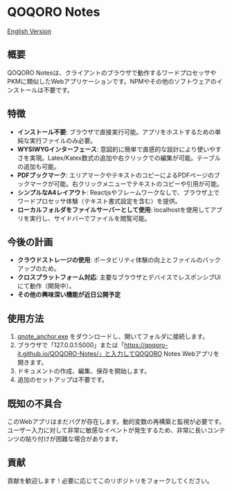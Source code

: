 # QOQORO Notes

[English Version](README_en.md)

## 概要

QOQORO Notesは、クライアントのブラウザで動作するワードプロセッサやPKMに類似したWebアプリケーションです。NPMやその他のソフトウェアのインストールは不要です。

## 特徴

- **インストール不要**: ブラウザで直接実行可能。アプリをホストするための単純な実行ファイルのみ必要。
- **WYSIWYGインターフェース**: 意図的に簡単で直感的な設計により使いやすさを実現。Latex/Katex数式の追加や右クリックでの編集が可能。テーブルの追加も可能。
- **PDFブックマーク**: エリアマークやテキストのコピーによるPDFページのブックマークが可能。右クリックメニューでテキストのコピーや引用が可能。
- **シンプルなA4レイアウト**: Reactjsやフレームワークなしで、ブラウザ上でワードプロセッサ体験（テキスト書式設定を含む）を提供。
- **ローカルフォルダをファイルサーバーとして使用**: localhostを使用してアプリを実行し、サイドバーでファイルを閲覧可能。

## 今後の計画

- **クラウドストレージの使用**: ポータビリティ体験の向上とファイルのバックアップのため。
- **クロスプラットフォーム対応**: 主要なブラウザとデバイスでレスポンシブUIにて動作（開発中）。
- **その他の興味深い機能が近日公開予定**

## 使用方法

1. [qnote_anchor.exe](https://github.com/QOQORO-IT/QOQORO-Notes/releases/download/clientside/QOQORO_Anchor.exe) をダウンロードし、開いてフォルダに接続します。
2. ブラウザで「127.0.0.1:5000」または「https://qoqoro-it.github.io/QOQORO-Notes/」と入力してQOQORO Notes Webアプリを開きます。
3. ドキュメントの作成、編集、保存を開始します。
4. 追加のセットアップは不要です。

## 既知の不具合
このWebアプリはまだバグが存在します。動的変数の再構築と監視が必要です。ユーザー入力に対して非常に敏感なイベントが発生するため、非常に長いコンテンツの貼り付けが困難な場合があります。

## 貢献

貢献を歓迎します！必要に応じてこのリポジトリをフォークしてください。
